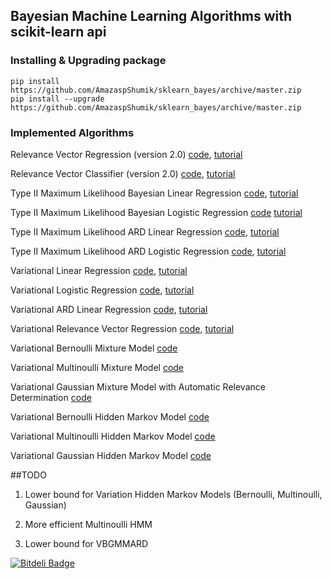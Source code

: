 ## Bayesian Machine Learning Algorithms with scikit-learn api


### Installing & Upgrading package

    pip install https://github.com/AmazaspShumik/sklearn_bayes/archive/master.zip
    pip install --upgrade https://github.com/AmazaspShumik/sklearn_bayes/archive/master.zip

### Implemented Algorithms

  Relevance Vector Regression (version 2.0)
  [code](https://github.com/AmazaspShumik/sklearn_bayes/blob/master/sklearn_bayes/rvm/fast_rvm.py), [tutorial](https://github.com/AmazaspShumik/sklearn_bayes/blob/master/ipython_notebooks_tutorials/rvm_ard/rvm_demo.ipynb)

  Relevance Vector Classifier (version 2.0)
  [code](https://github.com/AmazaspShumik/sklearn_bayes/blob/master/sklearn_bayes/rvm/fast_rvm.py), [tutorial](https://github.com/AmazaspShumik/sklearn_bayes/blob/master/ipython_notebooks_tutorials/rvm_ard/rvm_demo.ipynb)

  Type II Maximum Likelihood Bayesian Linear Regression
  [code](https://github.com/AmazaspShumik/sklearn_bayes/blob/master/sklearn_bayes/linear/bayesian_regression.py),  [tutorial](https://github.com/AmazaspShumik/sklearn_bayes/blob/master/ipython_notebooks_tutorials/type_II_regression/bayesian_regression_demo.ipynb)

  Type II Maximum Likelihood Bayesian Logistic Regression
  [code](https://github.com/AmazaspShumik/sklearn_bayes/blob/master/sklearn_bayes/logistic/bayesian_logistic.py) [tutorial](https://github.com/AmazaspShumik/sklearn_bayes/blob/master/ipython_notebooks_tutorials/type_II_logistic/bayesian_logistic_demo.ipynb)

  Type II Maximum Likelihood ARD Linear Regression
  [code](https://github.com/AmazaspShumik/sklearn_bayes/blob/master/sklearn_bayes/rvm/fast_rvm.py), [tutorial]()

  Type II Maximum Likelihood ARD Logistic Regression
  [code](https://github.com/AmazaspShumik/sklearn_bayes/blob/master/sklearn_bayes/rvm/fast_rvm.py),  [tutorial](https://github.com/AmazaspShumik/sklearn_bayes/blob/master/ipython_notebooks_tutorials/rvm_ard/ard_classification_demo.ipynb)

  Variational Linear Regression 
  [code](https://github.com/AmazaspShumik/sklearn_bayes/blob/master/sklearn_bayes/linear/variational_regression.py),  [tutorial](https://github.com/AmazaspShumik/sklearn_bayes/blob/master/ipython_notebooks_tutorials/variational_regression/variational_regression_demo.ipynb)

  Variational Logistic Regression
  [code](https://github.com/AmazaspShumik/sklearn_bayes/blob/master/sklearn_bayes/logistic/variational_logistic.py), [tutorial](https://github.com/AmazaspShumik/sklearn_bayes/blob/master/ipython_notebooks_tutorials/variational_logistic/variational_logistic_demo.ipynb)

  Variational ARD Linear Regression
  [code](https://github.com/AmazaspShumik/sklearn_bayes/blob/master/sklearn_bayes/vrvm/vrvm.py), [tutorial](https://github.com/AmazaspShumik/sklearn_bayes/blob/master/ipython_notebooks_tutorials/variational_rvm_ard/variational_rvm_demo.ipynb)

  Variational Relevance Vector Regression
  [code](https://github.com/AmazaspShumik/sklearn_bayes/blob/master/sklearn_bayes/vrvm/vrvm.py), [tutorial](https://github.com/AmazaspShumik/sklearn_bayes/blob/master/ipython_notebooks_tutorials/variational_rvm_ard/variational_rvm_demo.ipynb)
  
  Variational Bernoulli Mixture Model
  [code](https://github.com/AmazaspShumik/sklearn_bayes/blob/master/sklearn_bayes/mixture/mixture.py)
  
  Variational Multinoulli Mixture Model
  [code](https://github.com/AmazaspShumik/sklearn_bayes/blob/master/sklearn_bayes/mixture/mixture.py)
  
  Variational Gaussian Mixture Model with Automatic Relevance Determination
  [code](https://github.com/AmazaspShumik/sklearn_bayes/blob/master/sklearn_bayes/mixture/mixture.py)
  
  Variational Bernoulli Hidden Markov Model
  [code](https://github.com/AmazaspShumik/sklearn_bayes/blob/master/sklearn_bayes/hmm/hmm.py)
  
  Variational Multinoulli Hidden Markov Model
  [code](https://github.com/AmazaspShumik/sklearn_bayes/blob/master/sklearn_bayes/hmm/hmm.py)
  
  
  Variational Gaussian Hidden Markov Model
  [code](https://github.com/AmazaspShumik/sklearn_bayes/blob/master/sklearn_bayes/hmm/hmm.py)
  
  
  
##TODO

  1) Lower bound for Variation Hidden Markov Models (Bernoulli, Multinoulli, Gaussian)
  
  2) More efficient Multinoulli HMM
  
  3) Lower bound for VBGMMARD








[![Bitdeli Badge](https://d2weczhvl823v0.cloudfront.net/AmazaspShumik/sklearn_bayes/trend.png)](https://bitdeli.com/free "Bitdeli Badge")

